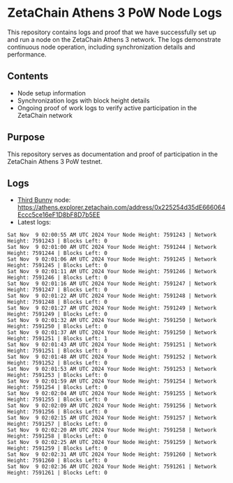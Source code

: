 # ZetaChain Athens 3 PoW Node Logs
This repository contains logs and proof that we have successfully set up and run a node on the ZetaChain Athens 3 network. The logs demonstrate continuous node operation, including synchronization details and performance.

## Contents
- Node setup information
- Synchronization logs with block height details
- Ongoing proof of work logs to verify active participation in the ZetaChain network

## Purpose
This repository serves as documentation and proof of participation in the ZetaChain Athens 3 PoW testnet.

## Logs

- [Third Bunny](https://thirdbunny.xyz/) node: https://athens.explorer.zetachain.com/address/0x225254d35dE666064Eccc5ce16eF1D8bF8D7b5EE
- Latest logs:
```
Sat Nov  9 02:00:55 AM UTC 2024 Your Node Height: 7591243 | Network Height: 7591243 | Blocks Left: 0
Sat Nov  9 02:01:00 AM UTC 2024 Your Node Height: 7591244 | Network Height: 7591244 | Blocks Left: 0
Sat Nov  9 02:01:06 AM UTC 2024 Your Node Height: 7591245 | Network Height: 7591245 | Blocks Left: 0
Sat Nov  9 02:01:11 AM UTC 2024 Your Node Height: 7591246 | Network Height: 7591246 | Blocks Left: 0
Sat Nov  9 02:01:16 AM UTC 2024 Your Node Height: 7591247 | Network Height: 7591247 | Blocks Left: 0
Sat Nov  9 02:01:22 AM UTC 2024 Your Node Height: 7591248 | Network Height: 7591248 | Blocks Left: 0
Sat Nov  9 02:01:27 AM UTC 2024 Your Node Height: 7591249 | Network Height: 7591249 | Blocks Left: 0
Sat Nov  9 02:01:32 AM UTC 2024 Your Node Height: 7591250 | Network Height: 7591250 | Blocks Left: 0
Sat Nov  9 02:01:37 AM UTC 2024 Your Node Height: 7591250 | Network Height: 7591251 | Blocks Left: 1
Sat Nov  9 02:01:43 AM UTC 2024 Your Node Height: 7591251 | Network Height: 7591251 | Blocks Left: 0
Sat Nov  9 02:01:48 AM UTC 2024 Your Node Height: 7591252 | Network Height: 7591252 | Blocks Left: 0
Sat Nov  9 02:01:53 AM UTC 2024 Your Node Height: 7591253 | Network Height: 7591253 | Blocks Left: 0
Sat Nov  9 02:01:59 AM UTC 2024 Your Node Height: 7591254 | Network Height: 7591254 | Blocks Left: 0
Sat Nov  9 02:02:04 AM UTC 2024 Your Node Height: 7591255 | Network Height: 7591255 | Blocks Left: 0
Sat Nov  9 02:02:09 AM UTC 2024 Your Node Height: 7591256 | Network Height: 7591256 | Blocks Left: 0
Sat Nov  9 02:02:15 AM UTC 2024 Your Node Height: 7591257 | Network Height: 7591257 | Blocks Left: 0
Sat Nov  9 02:02:20 AM UTC 2024 Your Node Height: 7591258 | Network Height: 7591258 | Blocks Left: 0
Sat Nov  9 02:02:25 AM UTC 2024 Your Node Height: 7591259 | Network Height: 7591259 | Blocks Left: 0
Sat Nov  9 02:02:31 AM UTC 2024 Your Node Height: 7591260 | Network Height: 7591260 | Blocks Left: 0
Sat Nov  9 02:02:36 AM UTC 2024 Your Node Height: 7591261 | Network Height: 7591261 | Blocks Left: 0
```
